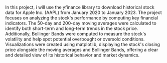 In this project, i will use the yfinance library to download historical stock data for Apple Inc. (AAPL) from January 2020 to January 2023. The project focuses on analyzing the stock's performance by computing key financial indicators. The 50-day and 200-day moving averages were calculated to identify both short-term and long-term trends in the stock price. Additionally, Bollinger Bands were computed to measure the stock's volatility and help spot potential overbought or oversold conditions. Visualizations were created using matplotlib, displaying the stock's closing price alongside the moving averages and Bollinger Bands, offering a clear and detailed view of its historical behavior and market dynamics.
